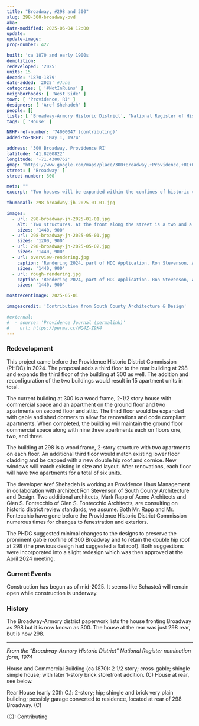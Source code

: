 ```yaml
---
title: "Broadway, #298 and 300"
slug: 298-300-broadway-pvd
aka:
date-modified: 2025-06-04 12:00
update:
update-image:
prop-number: 427

built: 'ca 1870 and early 1900s'
demolition:
redeveloped: '2025'
units: 15
decade: '1870-1879'
date-added: '2025' #June
categories: [ '#NotInRuins' ]
neighborhoods: [ 'West Side' ]
town: [ 'Providence, RI' ]
designers: [ 'Aref Shehadeh' ]
people: []
lists: [ 'Broadway-Armory Historic District', 'National Register of Historic Places' ]
tags: [ 'House' ]

NRHP-ref-number: '74000047 (contributing)'
added-to-NRHP: 'May 1, 1974'

address: '300 Broadway, Providence RI'
latitude: '41.8200822'
longitude: '-71.4300762'
gmap: "https://www.google.com/maps/place/300+Broadway,+Providence,+RI+02903/@41.8200822,-71.4300762,16z/data=!3m1!4b1!4m6!3m5!1s0x89e44575069aa8c1:0x20ce219e6ef7aa48!8m2!3d41.8200822!4d-71.4275013!16s%2Fg%2F11bw42x9nj?entry=ttu&g_ep=EgoyMDI1MDYwMi4wIKXMDSoASAFQAw%3D%3D"
street: [ 'Broadway' ]
street-number: 300

meta: ""
excerpt: "Two houses will be expanded within the confines of historic character and almost double the number of available apartments"

thumbnail: 298-broadway-jh-2025-01-01.jpg

images:
  - url: 298-broadway-jh-2025-01-01.jpg
    alt: 'Two structures. At the front along the street is a two and a half story, cross gable woodframe house with a steep pitch. The first floor is clad in red brick and houses a commercial space. One window in a steeply pitched gable and the main front door feature round arch tops. The house at the rea of the property is a rectangular, two story building with shallow double hip roof and a eastern wall of red brick.'
    sizes: '1440, 900'
  - url: 298-broadway-jh-2025-05-01.jpg
    sizes: '1200, 900'
  - url: 298-broadway-jh-2025-05-02.jpg
    sizes: '1440, 900'
  - url: overview-rendering.jpg
    caption: 'Rendering 2024, part of HDC Application. Ron Stevenson, Architect for South County Architecture & Design'
    sizes: '1440, 900'
  - url: rough-rendering.jpg
    caption: 'Rendering 2024, part of HDC Application. Ron Stevenson, Architect for South County Architecture & Design'
    sizes: '1440, 900'

mostrecentimage: 2025-05-01

imagescredit: 'Contribution from South County Architecture & Design'

#external:
#  - source: 'Providence Journal (permalink)'
#    url: https://perma.cc/MQ4Z-Z9K4
---
```


### Redevelopment

This project came before the Providence Historic District Commission (<span class="abbr">PHDC</span>) in 2024. The proposal adds a third floor to the rear building at 298 and expands the third floor of the building at 300 as well. The addition and reconfiguration of the two buildings would result in 15 apartment units in total.

The current building at 300 is a wood frame, 2-1/2 story house with commercial space and an apartment on the ground floor and two apartments on second floor and attic. The third floor would be expanded with gable and shed dormers to allow for renovations and code compliant apartments. When completed, the building will maintain the ground floor commercial space along with nine three apartments each on floors one, two, and three.

The building at 298 is a wood frame, 2-story structure with two apartments on each floor. An additional third floor would match existing lower floor cladding and be capped with a new double hip roof and cornice. New windows will match existing in size and layout. After renovations, each floor will have two apartments for a total of six units.

The developer Aref Shehadeh is working as Providence Haus Management in collaboration with architect Ron Stevenson of South County Architecture and Design. Two additional architects, Mark Rapp of Acme Architects and Glen S. Fontecchio of Glen S. Fontecchio Architects, are consulting on historic district review standards, we assume. Both Mr. Rapp and Mr. Fontecchio have gone before the Providence Historic District Commission numerous times for changes to fenestration and exteriors.

The <span class="abbr">PHDC</span> suggested minimal changes to the designs to preserve the prominent gable roofline of 300 Broadway and to retain the double hip roof at 298 (the previous design had suggested a flat roof). Both suggestions were incorporated into a slight redesign which was then approved at the April 2024 meeting.


### Current Events

Construction has begun as of mid-2025. It seems like Schasteâ will remain open while construction is underway. 


### History

The Broadway-Armory district paperwork lists the house fronting Broadway as 298 but it is now known as 300. The house at the rear was just 298 rear, but is now 298.

***

_From the “Broadway-Armory Historic District” National Register nomination form, 1974_

House and Commercial Building (ca 1870): 2 1/2 story; cross-gable; shingle simple house; with later 1-story brick storefront addition. (C) House at rear, see below.

Rear House (early 20th C.): 2-story; hip; shingle and brick very plain building; possibly garage converted to residence, located at rear of 298 Broadway. (C)

(C): Contributing
